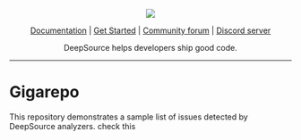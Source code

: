 <p align="center">
  <img src="https://cms.deepsource.io/logo-wordmark-dark.svg" />
</p>

<p align="center">
  <a href="https://deepsource.io/docs/">Documentation</a> |
  <a href="https://deepsource.io/signup/">Get Started</a> |
  <a href="https://discuss.deepsource.io/">Community forum</a> |
  <a href="https://deepsource.io/discord/"> Discord server</a>
</p>

<p align="center">
  DeepSource helps developers ship good code.
</p>

</p>

---

# Gigarepo

This repository demonstrates a sample list of issues detected by DeepSource analyzers.
check this
